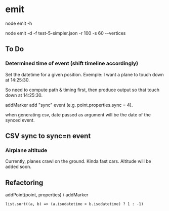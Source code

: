 # emit

node emit -h 

node emit -d -f test-5-simpler.json -r 100 -s 60 --vertices


## To Do

### Determined time of event (shift timeline accordingly)

Set the datetime for a given position. Exemple: I want a plane to touch down at 14:25:30.

So need to compute path & timing first, then produce output so that touch down at 14:25:30.

addMarker add "sync" event (e.g. point.properties.sync = 4).

when generating csv, date passed as argument will be the date of the synced event.


## CSV sync to sync=n event


### Airplane altitude

Currently, planes crawl on the ground. Kinda fast cars.
Altitude will be added soon.



## Refactoring

addPoint(point, properties) / addMarker



```
list.sort((a, b) => (a.isodatetime > b.isodatetime) ? 1 : -1)
```
